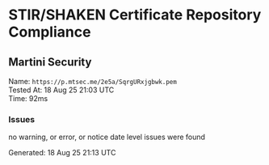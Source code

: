 # STIR/SHAKEN Certificate Repository Compliance

## Martini Security

Name: `https://p.mtsec.me/2e5a/SqrgURxjgbwk.pem`\
Tested At: 18 Aug 25 21:03 UTC\
Time: 92ms

### Issues

no warning, or error, or notice date level issues were found

Generated: 18 Aug 25 21:13 UTC